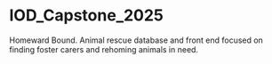 # IOD_Capstone_2025
Homeward Bound. Animal rescue database and front end focused on finding foster carers and rehoming animals in need. 
